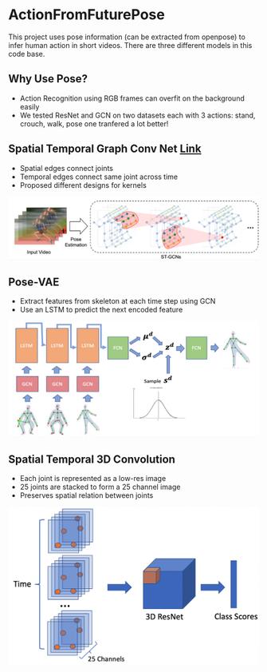 # ActionFromFuturePose
This project uses pose information (can be extracted from openpose) to infer human action in short videos. There are three different models in this code base.

## Why Use Pose?
- Action Recognition using RGB frames can overfit on the background easily
- We tested ResNet and GCN on two datasets each with 3 actions: stand, crouch, walk, pose one tranfered a lot better!

## Spatial Temporal Graph Conv Net [Link](https://arxiv.org/pdf/1801.07455.pdf)
- Spatial edges connect joints
- Temporal edges connect same joint across time
- Proposed different designs for kernels

![ST-GCN](imgs/st-gcn.png)

## Pose-VAE
- Extract features from skeleton at each time step using GCN
- Use an LSTM to predict the next encoded feature

![VAE](imgs/vae.png)

## Spatial Temporal 3D Convolution
- Each joint is represented as a low-res image
- 25 joints are stacked to form a 25 channel image
- Preserves spatial relation between joints

![3DConv](imgs/3d.png)
